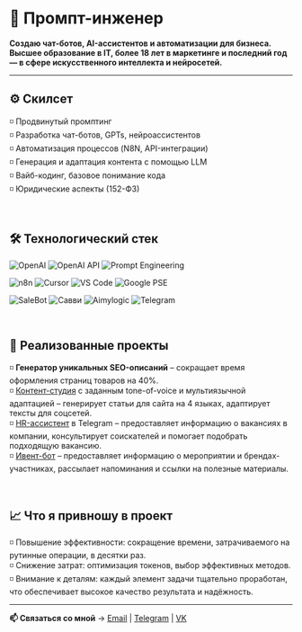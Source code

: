 # 🧩 Промпт-инженер

**Создаю чат-ботов, AI-ассистентов и автоматизации для бизнеса.  
Высшее образование в IT, более 18 лет в маркетинге и последний год — в сфере искусственного интеллекта и нейросетей.**  

--- 

## ⚙️ Скилсет  

 ◽ Продвинутый промптинг   
 ◽ Разработка чат-ботов, GPTs, нейроассистентов  
 ◽ Автоматизация процессов (N8N, API-интеграции)   
 ◽ Генерация и адаптация контента с помощью LLM   
 ◽ Вайб-кодинг, базовое понимание кода  
 ◽ Юридические аспекты (152-ФЗ)
 
<br>    

## 🛠️ Технологический стек

![OpenAI](https://img.shields.io/badge/OpenAI_GPTs-412991?style=for-the-badge&logo=openai&logoColor=white)  ![OpenAI API](https://img.shields.io/badge/OpenAI_API-000000?style=for-the-badge&logo=openai&logoColor=white)  ![Prompt Engineering](https://img.shields.io/badge/Prompt_Engineering-1E90FF?style=for-the-badge&logo=semanticweb&logoColor=white)    

![n8n](https://img.shields.io/badge/n8n-EA4C89?style=for-the-badge&logo=n8n&logoColor=white)  ![Cursor](https://img.shields.io/badge/Cursor-000000?style=for-the-badge&logo=visualstudiocode&logoColor=white)  ![VS Code](https://img.shields.io/badge/VS_Code-0078d7?style=for-the-badge&logo=visualstudiocode&logoColor=white)  ![Google PSE](https://img.shields.io/badge/Google_PSE-FF6633?style=for-the-badge&logo=google&logoColor=white)
    

![SaleBot](https://img.shields.io/badge/SaleBot-0000CC?style=for-the-badge&logo=chatbot&logoColor=white)  ![Савви](https://img.shields.io/badge/Савви-6A5ACD?style=for-the-badge&logo=chatbot&logoColor=white)  ![Aimylogic](https://img.shields.io/badge/Aimylogic-20B2AA?style=for-the-badge&logo=chatbot&logoColor=white)  ![Telegram](https://img.shields.io/badge/Telegram-26A5E4?style=for-the-badge&logo=telegram&logoColor=white)    

<br>    

## 🚀 Реализованные проекты
◽  **Генератор уникальных SEO-описаний** – сокращает время оформления страниц товаров на 40%.  
◽  [Контент-студия](https://github.com/annutte/Casa_Lusso_Content_Studio/tree/main) с заданным tone-of-voice и мультиязычной адаптацией – генерирует статьи для сайта на 4 языках, адаптирует тексты для соцсетей.  
◽  [HR-ассистент](https://github.com/annutte/HR-assistant-fleetservice) в Telegram – предоставляет информацию о вакансиях в компании, консультирует соискателей и помогает подобрать подходящую вакансию.  
◽  [Ивент-бот](https://github.com/annutte/Biflex_Event_bot) – предоставляет информацию о мероприятии и брендах-участниках, рассылает напоминания и ссылки на полезные материалы.  

<br>    

## 📈 Что я привношу в проект
◽ Повышение эффективности: сокращение времени, затрачиваемого на рутинные операции, в десятки раз.   
◽ Снижение затрат: оптимизация токенов, выбор эффективных методов.    
◽ Внимание к деталям: каждый элемент задачи тщательно проработан, что обеспечивает высокое качество результата и надёжность. 
  

---

**📫 Связаться со мной** →   [Email](mailto:anna.mikhalina@gmail.com)  |   [Telegram](https://t.me/a_mikhalina)  |   [VK](https://vk.com/a_mikhalina)
